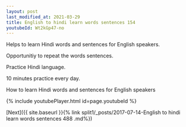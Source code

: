 ```yaml
---
layout: post
last_modified_at: 2021-03-29
title: English to hindi learn words sentences 154 
youtubeId: Wt2kGp47-no
---
```

 
 
Helps to learn Hindi words and sentences for English speakers.

Opportunitiy to repeat the words sentences. 

Practice Hindi language. 
 
10 minutes practice every day. 
 
How to learn Hindi words and sentences for English speakers 
 
{% include youtubePlayer.html id=page.youtubeId %}
 
 
[Next]({{ site.baseurl }}{% link  split1/_posts/2017-07-14-English to hindi learn words sentences 488 .md%})
 
